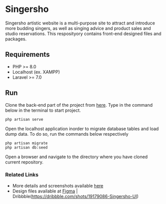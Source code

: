 # Singersho
Singersho artistic website is a multi-purpose site to attract and introduce more budding singers, as well as singing advice and product sales and studio reservations.
This resposityory contains front-end designed files and packages.

## Requirements
- PHP >= 8.0
- Localhost (ex. XAMPP)
- Laravel >= 7.0

## Run
Clone the back-end part of the project from [here](#). Type in the command below in the terminal to start project.
```
php artisan serve
```
Open the localhost application inorder to migrate database tables and load dump data. To do so, run the commands below respectively
```
php artisan migrate
php artisan db:seed
```
Open a browser and navigate to the directory where you have cloned current repository.

### Related Links
* More details and screenshots available [here](https://mohammadrezarastegaran.ir/portfolio/singersho)
* Design files available at [Figma](https://www.figma.com/community/file/1142433461331782941) | Dribbble(https://dribbble.com/shots/19179086-Singersho-UI)
